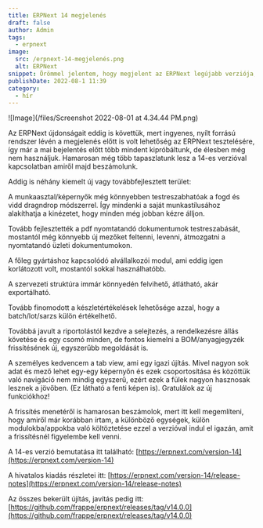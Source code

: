 ```yaml
---
title: ERPNext 14 megjelenés
draft: false
author: Admin
tags:
  - erpnext
image:
  src: /erpnext-14-megjelenés.png
  alt: ERPNext
snippet: Örömmel jelentem, hogy megjelent az ERPNext legújabb verziója, az ERPNext 14!
publishDate: 2022-08-1 11:39
category:
  - hír
---
```


![Image](/files/Screenshot 2022-08-01 at 4.34.44 PM.png)

Az ERPNext újdonságait eddig is követtük, mert ingyenes, nyílt forrású rendszer lévén a megjelenés előtt is volt lehetőség az ERPNext tesztelésére, így már a mai bejelentés előtt több mindent kipróbáltunk, de élesben még nem használjuk. Hamarosan még több tapaszlatunk lesz a 14-es verzióval kapcsolatban amiről majd beszámolunk.

Addig is néhány kiemelt új vagy továbbfejlesztett terület:

A munkaasztal/képernyők még könnyebben testreszabhatóak a fogd és vidd dragndrop módszerrel. Így mindenki a saját munkastílusához alakíthatja a kinézetet, hogy minden még jobban kézre álljon.

Tovább fejlesztették a pdf nyomtatandó dokumentumok testreszabását, mostantól még könnyebb új mezőket feltenni, levenni, átmozgatni a nyomtatandó üzleti dokumentumokon.

A főleg gyártáshoz kapcsolódó alvállalkozói modul, ami eddig igen korlátozott volt, mostantól sokkal használhatóbb.

A szervezeti struktúra immár könnyedén felvihető, átlátható, akár exportálható.

Tovább finomodott a készletértékelések lehetősége azzal, hogy a batch/lot/sarzs külön értékelhető.

Továbbá javult a riportolástól kezdve a selejtezés, a rendelkezésre állás követése és egy csomó minden, de fontos kiemelni a BOM/anyagjegyzék frissítésének új, egyszerűbb megoldását is.

A személyes kedvencem a tab view, ami egy igazi újítás. Mivel nagyon sok adat és mező lehet egy-egy képernyőn és ezek csoportosítása és közöttük való navigáció nem mindig egyszerű, ezért ezek a fülek nagyon hasznosak lesznek a jövőben. (Ez látható a fenti képen is). Gratulálok az új funkciókhoz!

A frissítés menetéről is hamarosan beszámolok, mert itt kell megemlíteni, hogy amiről már korábban írtam, a különböző egységek, külön modulokba/appokba való költöztetése ezzel a verzióval indul el igazán, amit a frissítésnél figyelembe kell venni.

A 14-es verzió bemutatása itt található: [https://erpnext.com/version-14](https://erpnext.com/version-14)

A hivatalos kiadás részletei itt: [https://erpnext.com/version-14/release-notes](https://erpnext.com/version-14/release-notes)

Az összes bekerült újítás, javítás pedig itt: [https://github.com/frappe/erpnext/releases/tag/v14.0.0](https://github.com/frappe/erpnext/releases/tag/v14.0.0)
